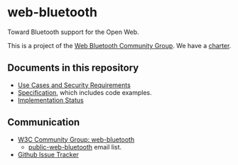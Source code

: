 web-bluetooth
=============

Toward Bluetooth support for the Open Web.

This is a project of the [Web Bluetooth Community Group](http://www.w3.org/community/web-bluetooth/). We have a [charter](charter.md).

Documents in this repository
----------------------------

* [Use Cases and Security Requirements](https://webbluetoothcg.github.io/web-bluetooth/use-cases.html)
* [Specification](https://webbluetoothcg.github.io/web-bluetooth/), which includes code examples.
* [Implementation Status](implementation-status.md)

Communication
-------------

* [W3C Community Group: web-bluetooth](http://www.w3.org/community/web-bluetooth/)
  * [public-web-bluetooth](http://lists.w3.org/Archives/Public/public-web-bluetooth/) email list.
* [Github Issue Tracker](https://github.com/WebBluetoothCG/web-bluetooth/issues)
